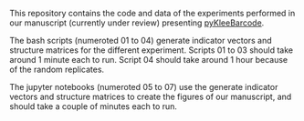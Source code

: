 This repository contains the code and data of the experiments performed in our manuscript (currently under review) presenting 
[pyKleeBarcode](https://github.com/WandrilleD/pyKleeBarcode).

The bash scripts (numeroted 01 to 04) generate indicator vectors and structure matrices for the different experiment.
Scripts 01 to 03 should take around 1 minute each to run. Script 04 should take around 1 hour because of the random replicates.

The jupyter notebooks (numeroted 05 to 07) use the generate indicator vectors and structure matrices to create the figures of our manuscript, and should take a couple of minutes each to run.

